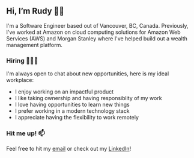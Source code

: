 ## Hi, I’m Rudy 👋🏽
I'm a Software Engineer based out of Vancouver, BC, Canada. Previously, I've worked at Amazon on cloud computing solutions for Amazon Web Services (AWS) and Morgan Stanley where I've helped build out a wealth management platform.
<!---
rudy-patel/rudy-patel is a ✨ special ✨ repository because its `README.md` (this file) appears on your GitHub profile.
You can click the Preview link to take a look at your changes.
--->

### Hiring 👨🏽‍💻
I'm always open to chat about new opportunities, here is my ideal workplace:
- I enjoy working on an impactful product
- I like taking ownership and having responsiblity of my work
- I love having opportunities to learn new things
- I prefer working in a modern technology stack
- I appreciate having the flexibility to work remotely

### Hit me up! 📫
Feel free to hit my [email](mailto:itsrudypatel@gmail.com) or check out my [LinkedIn](https://www.linkedin.com/in/itsrudypatel/)!
